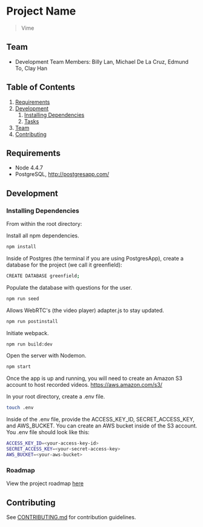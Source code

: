 # Project Name

> Vime

## Team

  - Development Team Members:
  Billy Lan,
  Michael De La Cruz,
  Edmund To,
  Clay Han

## Table of Contents

<!-- 1. [Usage](#Usage) -->
1. [Requirements](#requirements)
1. [Development](#development)
    1. [Installing Dependencies](#installing-dependencies)
    1. [Tasks](#tasks)
1. [Team](#team)
1. [Contributing](#contributing)

<!-- ## Usage

> Some usage instructions -->

## Requirements

- Node 4.4.7
- PostgreSQL, http://postgresapp.com/

## Development

### Installing Dependencies

From within the root directory:

Install all npm dependencies.
```sh
npm install
```

Inside of Postgres (the terminal if you are using PostgresApp), create a database for the project (we call it greenfield):
```sh
CREATE DATABASE greenfield;
```

Populate the database with questions for the user.
```sh
npm run seed
```

Allows WebRTC's (the video player) adapter.js to stay updated.
```sh
npm run postinstall
```

Initiate webpack.
```sh
npm run build:dev
```

Open the server with Nodemon.
```sh
npm start
```

Once the app is up and running, you will need to create an Amazon S3 account to host recorded videos. https://aws.amazon.com/s3/

In your root directory, create a .env file.
```sh
touch .env
```

Inside of the .env file, provide the ACCESS_KEY_ID, SECRET_ACCESS_KEY, and AWS_BUCKET. You can create an AWS bucket inside of the S3 account. You .env file should look like this:
```sh
ACCESS_KEY_ID=<your-access-key-id>
SECRET_ACCESS_KEY=<your-secret-access-key>
AWS_BUCKET=<your-aws-bucket>
```

### Roadmap

View the project roadmap [here](LINK_TO_PROJECT_ISSUES)


## Contributing

See [CONTRIBUTING.md](CONTRIBUTING.md) for contribution guidelines.
